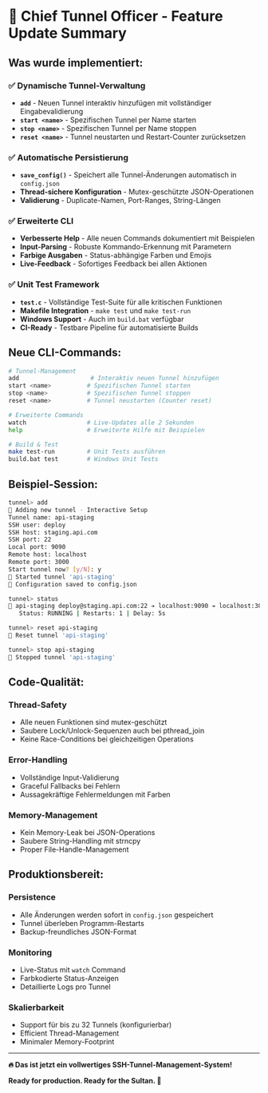 # 🚀 Chief Tunnel Officer - Feature Update Summary

## **Was wurde implementiert:**

### ✅ **Dynamische Tunnel-Verwaltung**
- **`add`** - Neuen Tunnel interaktiv hinzufügen mit vollständiger Eingabevalidierung
- **`start <name>`** - Spezifischen Tunnel per Name starten
- **`stop <name>`** - Spezifischen Tunnel per Name stoppen  
- **`reset <name>`** - Tunnel neustarten und Restart-Counter zurücksetzen

### ✅ **Automatische Persistierung**
- **`save_config()`** - Speichert alle Tunnel-Änderungen automatisch in `config.json`
- **Thread-sichere Konfiguration** - Mutex-geschützte JSON-Operationen
- **Validierung** - Duplicate-Namen, Port-Ranges, String-Längen

### ✅ **Erweiterte CLI**
- **Verbesserte Help** - Alle neuen Commands dokumentiert mit Beispielen
- **Input-Parsing** - Robuste Kommando-Erkennung mit Parametern
- **Farbige Ausgaben** - Status-abhängige Farben und Emojis
- **Live-Feedback** - Sofortiges Feedback bei allen Aktionen

### ✅ **Unit Test Framework**
- **`test.c`** - Vollständige Test-Suite für alle kritischen Funktionen
- **Makefile Integration** - `make test` und `make test-run`
- **Windows Support** - Auch im `build.bat` verfügbar
- **CI-Ready** - Testbare Pipeline für automatisierte Builds

## **Neue CLI-Commands:**

```bash
# Tunnel-Management
add                    # Interaktiv neuen Tunnel hinzufügen
start <name>          # Spezifischen Tunnel starten
stop <name>           # Spezifischen Tunnel stoppen
reset <name>          # Tunnel neustarten (Counter reset)

# Erweiterte Commands
watch                 # Live-Updates alle 2 Sekunden
help                  # Erweiterte Hilfe mit Beispielen

# Build & Test
make test-run         # Unit Tests ausführen
build.bat test        # Windows Unit Tests
```

## **Beispiel-Session:**

```bash
tunnel> add
📝 Adding new tunnel - Interactive Setup
Tunnel name: api-staging
SSH user: deploy
SSH host: staging.api.com
SSH port: 22
Local port: 9090
Remote host: localhost  
Remote port: 3000
Start tunnel now? [y/N]: y
🚀 Started tunnel 'api-staging'
💾 Configuration saved to config.json

tunnel> status
🔗 api-staging deploy@staging.api.com:22 ➔ localhost:9090 ➔ localhost:3000
   Status: RUNNING | Restarts: 1 | Delay: 5s

tunnel> reset api-staging
🔄 Reset tunnel 'api-staging'

tunnel> stop api-staging  
🛑 Stopped tunnel 'api-staging'
```

## **Code-Qualität:**

### **Thread-Safety**
- Alle neuen Funktionen sind mutex-geschützt
- Saubere Lock/Unlock-Sequenzen auch bei pthread_join
- Keine Race-Conditions bei gleichzeitigen Operations

### **Error-Handling**
- Vollständige Input-Validierung
- Graceful Fallbacks bei Fehlern
- Aussagekräftige Fehlermeldungen mit Farben

### **Memory-Management**
- Kein Memory-Leak bei JSON-Operations
- Saubere String-Handling mit strncpy
- Proper File-Handle-Management

## **Produktionsbereit:**

### **Persistence**
- Alle Änderungen werden sofort in `config.json` gespeichert
- Tunnel überleben Programm-Restarts
- Backup-freundliches JSON-Format

### **Monitoring**
- Live-Status mit `watch` Command
- Farbkodierte Status-Anzeigen
- Detaillierte Logs pro Tunnel

### **Skalierbarkeit**
- Support für bis zu 32 Tunnels (konfigurierbar)
- Efficient Thread-Management
- Minimaler Memory-Footprint

---

**🔥 Das ist jetzt ein vollwertiges SSH-Tunnel-Management-System!**

**Ready for production. Ready for the Sultan. 💪**

